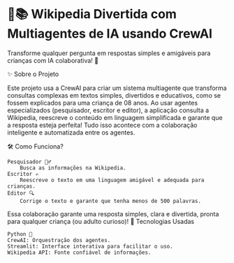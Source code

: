 # 🧠📚 Wikipedia Divertida com Multiagentes de IA usando CrewAI

Transforme qualquer pergunta em respostas simples e amigáveis para crianças com IA colaborativa! 🚀

✨ Sobre o Projeto

Este projeto usa a CrewAI para criar um sistema multiagente que transforma consultas complexas em textos simples, divertidos e educativos, como se fossem explicados para uma criança de 08 anos.
Ao usar agentes especializados (pesquisador, escritor e editor), a aplicação consulta a Wikipedia, reescreve o conteúdo em linguagem simplificada e garante que a resposta esteja perfeita! Tudo isso acontece com a colaboração inteligente e automatizada entre os agentes.

🛠️ Como Funciona?

    Pesquisador 🕵️‍♂️
        Busca as informações na Wikipedia.
    Escritor ✍️
        Reescreve o texto em uma linguagem amigável e adequada para crianças.
    Editor 🔍
        Corrige o texto e garante que tenha menos de 500 palavras.

Essa colaboração garante uma resposta simples, clara e divertida, pronta para qualquer criança (ou adulto curioso)!
🚀 Tecnologias Usadas

    Python 🐍
    CrewAI: Orquestração dos agentes.
    Streamlit: Interface interativa para facilitar o uso.
    Wikipedia API: Fonte confiável de informações.
